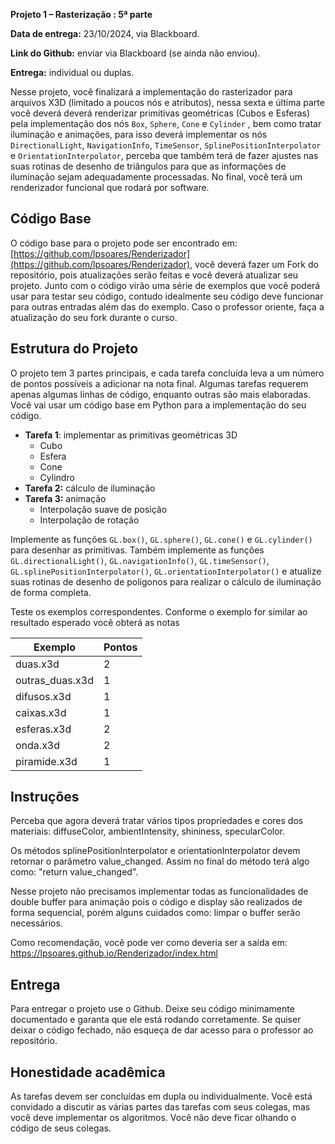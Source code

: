 
**Projeto 1 – Rasterização : 5ª parte**

**Data de entrega:** 23/10/2024, via Blackboard.

**Link do Github:** enviar via Blackboard (se ainda não enviou).

**Entrega:** individual ou duplas.

Nesse projeto, você finalizará a implementação do rasterizador para arquivos X3D (limitado a poucos nós e atributos), nessa sexta e última parte você deverá deverá renderizar primitivas geométricas (Cubos e Esferas) pela implementação dos nós `Box`, `Sphere`, `Cone` e `Cylinder` , bem como tratar iluminação e animações, para isso deverá implementar os nós `DirectionalLight`, `NavigationInfo`, `TimeSensor`, `SplinePositionInterpolator` e `OrientationInterpolator`, perceba que também terá de fazer ajustes nas suas rotinas de desenho de triângulos para que as informações de iluminação sejam adequadamente processadas. No final, você terá um renderizador funcional que rodará por software.

## Código Base

O código base para o projeto pode ser encontrado em: [https://github.com/lpsoares/Renderizador](https://github.com/lpsoares/Renderizador), você deverá fazer um Fork do repositório, pois atualizações serão feitas e você deverá atualizar seu projeto. Junto com o código virão uma série de exemplos que você poderá usar para testar seu código, contudo idealmente seu código deve funcionar para outras entradas além das do exemplo. Caso o professor oriente, faça a atualização do seu fork durante o curso.

## Estrutura do Projeto

O projeto tem 3 partes principais, e cada tarefa concluída leva a um número de pontos possíveis a adicionar na nota final. Algumas tarefas requerem apenas algumas linhas de código, enquanto outras são mais elaboradas. Você vai usar um código base em Python para a implementação do seu código.

* **Tarefa 1**: implementar as primitivas geométricas 3D
    - Cubo
    - Esfera
    - Cone
    - Cylindro
* **Tarefa 2:** cálculo de iluminação
* **Tarefa 3:** animação
    - Interpolação suave de posição
    - Interpolação de rotação

Implemente as funções `GL.box()`, `GL.sphere()`, `GL.cone()` e `GL.cylinder()` para desenhar as primitivas. Também implemente as funções `GL.directionalLight()`, `GL.navigationInfo()`, `GL.timeSensor()`, `GL.splinePositionInterpolator()`, `GL.orientationInterpolator()` e atualize suas rotinas de desenho de poligonos para realizar o cálculo de iluminação de forma completa.

Teste os exemplos correspondentes. Conforme o exemplo for similar ao resultado esperado você obterá as notas 

| Exemplo          | Pontos |
|------------------|--------|
| duas.x3d         | 2      |
| outras_duas.x3d  | 1      |
| difusos.x3d      | 1      |
| caixas.x3d       | 1      |
| esferas.x3d      | 2      |
| onda.x3d         | 2      |
| piramide.x3d     | 1      |

## Instruções

Perceba que agora deverá tratar vários tipos propriedades e cores dos materiais: diffuseColor, ambientIntensity, shininess, specularColor.

Os métodos splinePositionInterpolator e orientationInterpolator devem retornar o parâmetro value_changed. Assim no final do método terá algo como: "return value_changed".

Nesse projeto não precisamos implementar todas as funcionalidades de double buffer para animação pois o código e display são realizados de forma sequencial, porém alguns cuidados como: limpar o buffer serão necessários.

Como recomendação, você pode ver como deveria ser a saída em: https://lpsoares.github.io/Renderizador/index.html

## Entrega

Para entregar o projeto use o Github. Deixe seu código minimamente documentado e garanta que ele está rodando corretamente. Se quiser deixar o código fechado, não esqueça de dar acesso para o professor ao repositório.


## Honestidade acadêmica

As tarefas devem ser concluídas em dupla ou individualmente. Você está convidado a discutir as várias partes das tarefas com seus colegas, mas você deve implementar os algoritmos. Você não deve ficar olhando o código de seus colegas.
